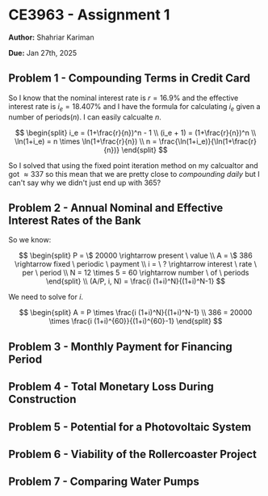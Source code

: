 # CE3963 - Assignment 1

**Author:** Shahriar Kariman

**Due:** Jan 27th, 2025

## Problem 1 - Compounding Terms in Credit Card

So I know that the nominal interest rate is $r = 16.9\%$ and the effective interest rate is $i_e = 18.407\%$ and I have the formula for calculating $i_e$ given a number of periods($n$). I can easily calcualte $n$.

$$
\begin{split}
i_e = (1+\frac{r}{n})^n - 1
\\
(i_e + 1) = (1+\frac{r}{n})^n
\\
\ln(1+i_e) = n \times \ln(1+\frac{r}{n})
\\
n = \frac{\ln(1+i_e)}{\ln(1+\frac{r}{n})}
\end{split}
$$

So I solved that using the fixed point iteration method on my calcualtor and got $\approx 337$ so this mean that we are pretty close to *compounding daily* but I can't say why we didn't just end up with $365$?

## Problem 2 - Annual Nominal and Effective Interest Rates of the Bank

So we know:

$$
\begin{split}
P = \$ 20000 \rightarrow present \ value
\\
A = \$ 386 \rightarrow fixed \ periodic \ payment
\\
i = \ ? \rightarrow interest \ rate \ per \ period
\\
N = 12 \times 5 = 60 \rightarrow number \ of \ periods
\end{split}
\\
(A/P, i, N) = \frac{i (1+i)^N}{(1+i)^N-1}
$$

We need to solve for $i$.

$$
\begin{split}
A = P \times \frac{i (1+i)^N}{(1+i)^N-1}
\\
386 = 20000 \times \frac{i (1+i)^{60}}{(1+i)^{60}-1}
\end{split}
$$

## Problem 3 - Monthly Payment for Financing Period

## Problem 4 - Total Monetary Loss During Construction

## Problem 5 - Potential for a Photovoltaic System

## Problem 6 - Viability of the Rollercoaster Project

## Problem 7 - Comparing Water Pumps
